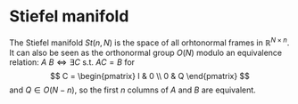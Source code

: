 # Stiefel manifold 

The Stiefel manifold $St(n, N)$ is the space of all orhtonormal frames in $\mathbb{R}^{N\times{}n}$. It can also be seen as the orthonormal group $O(N)$ modulo an equivalence relation: $A~B\iff\exists{}C\text{ s.t. }AC = B$ for 
$$
C = \begin{pmatrix}
    I & 0 \\
    0 & Q 
\end{pmatrix}
$$ and $Q\in{}O(N-n)$, so the first $n$ columns of $A$ and $B$ are equivalent. 